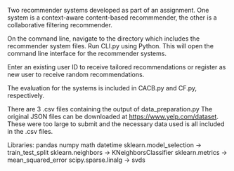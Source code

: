 Two recommender systems developed as part of an assignment. One system is a context-aware content-based recommmender, the other is a collaborative filtering recommender.

On the command line, navigate to the directory which includes the recommender system files.
Run CLI.py using Python. This will open the command line interface for the recommender systems.

Enter an existing user ID to receive tailored recommendations or register as new user to receive random recommendations.

The evaluation for the systems is included in CACB.py and CF.py, respectively.

There are 3 .csv files containing the output of data_preparation.py
The original JSON files can be downloaded at https://www.yelp.com/dataset. 
These were too large to submit and the necessary data used is all included in the .csv files.

Libraries:
	pandas
	numpy
	math
	datetime
	sklearn.model_selection -> train_test_split
	sklearn.neighbors -> KNeighborsClassifier
	sklearn.metrics -> mean_squared_error
	scipy.sparse.linalg -> svds
	
